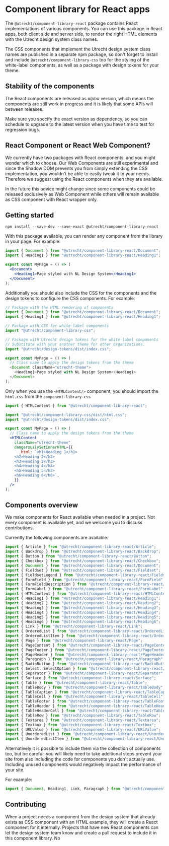 <!-- @license CC0-1.0 -->

# Component library for React apps

The `@utrecht/component-library-react` package contains React implementations of various components. You can use this package in React apps, both client side and server side, to render the right HTML elements with the Utrecht design system class names.

The CSS components that implement the Utrecht design system class names are published in a separate npm package, so don't forget to install and include `@utrecht/component-library-css` too for the styling of the white-label components, as well as a package with design tokens for your theme.

## Stability of the components

The React components are released as _alpha_ version, which means the components are still work in progress and it is likely that some APIs will between releases.

Make sure you specify the exact version as dependency, so you can schedule to upgrade to the latest version when you have time to test for regression bugs.

## React Component or React Web Component?

We currently have two packages with React components, and you might wonder which to choose. Our Web Components are still experimental and since the Shadow DOM prevents you from simply extending the CSS implementation, you wouldn't be able to easily tweak it to your needs. Therefore we suggest using the React components when they are available.

In the future this advice might change since some components could be released exclusively as Web Component while others will remain available as CSS component with React wrapper only.

## Getting started

```shell
npm install --save-dev --save-exact @utrecht/component-library-react
```

With this package available, you can render any component from the library in your page. For example:

```jsx
import { Document } from "@utrecht/component-library-react/Document";
import { Heading1 } from "@utrecht/component-library-react/Heading1";

export const MyPage = () => (
  <Document>
    <Heading1>Page styled with NL Design System</Heading1>
  </Document>
);
```

Additionally you should also include the CSS for the components and the design tokens to configure the CSS components. For example:

```js
// Package with the HTML rendering of components
import { Document } from "@utrecht/component-library-react/Document";
import { Heading1 } from "@utrecht/component-library-react/Heading1";

// Package with CSS for white-label components
import "@utrecht/component-library-css";

// Package with Utrecht design tokens for the white-label components
// Substitute with your another theme for other organizations.
import "@utrecht/design-tokens/dist/index.css";

export const MyPage = () => (
  // Class name to apply the design tokens from the theme
  <Document className="utrecht-theme">
    <Heading1>Page styled with NL Design System</Heading1>
  </Document>
);
```

Only when you use the `<HTMLContent/>` component, you should import the `html.css` from the `component-library-css`

```jsx
import { HTMLContent } from "@utrecht/component-library-react";

import "@utrecht/component-library-css/dist/html.css";
import "@utrecht/design-tokens/dist/index.css";

export const MyPage = () => (
  // Class name to apply the design tokens from the theme
  <HTMLContent
    className="utrecht-theme"
    dangerouslySetInnerHTML={{
      _html: `<h1>Heading 1</h1>
    <h2>Heading 2</h2>
    <h3>Heading 3</h3>
    <h4>Heading 4</h4>
    <h5>Heading 5</h5>
    <h6>Heading 6</h6>`,
    }}
  />
);
```

## Components overview

We make components for React available when needed in a project. Not every component is available yet, and we welcome you to discuss contributions.

Currently the following components are available:

```js
import { Article } from "@utrecht/component-library-react/Article";
import { Backdrop } from "@utrecht/component-library-react/Backdrop";
import { Button } from "@utrecht/component-library-react/Button";
import { Checkbox } from "@utrecht/component-library-react/Checkbox";
import { Document } from "@utrecht/component-library-react/Document";
import { Fieldset } from "@utrecht/component-library-react/Fieldset";
import { FieldsetLegend } from "@utrecht/component-library-react/FieldsetLegend";
import { FormField } from "@utrecht/component-library-react/FormField";
import { FormFieldDescription } from "@utrecht/component-library-react/FormFieldDescription";
import { FormLabel } from "@utrecht/component-library-react/FormLabel";
import { HTMLContent } from "@utrecht/component-library-react/HTMLContent";
import { Heading1 } from "@utrecht/component-library-react/Heading1";
import { Heading2 } from "@utrecht/component-library-react/Heading2";
import { Heading3 } from "@utrecht/component-library-react/Heading3";
import { Heading4 } from "@utrecht/component-library-react/Heading4";
import { Heading5 } from "@utrecht/component-library-react/Heading5";
import { Heading6 } from "@utrecht/component-library-react/Heading6";
import { Link } from "@utrecht/component-library-react/Link";
import { OrderedList } from "@utrecht/component-library-react/OrderedList";
import { OrderedListItem } from "@utrecht/component-library-react/OrderedListItem";
import { Page } from "@utrecht/component-library-react/Page";
import { PageContent } from "@utrecht/component-library-react/PageContent";
import { PageFooter } from "@utrecht/component-library-react/PageFooter";
import { PageHeader } from "@utrecht/component-library-react/PageHeader";
import { Paragraph } from "@utrecht/component-library-react/Paragraph";
import { RadioButton } from "@utrecht/component-library-react/RadioButton";
import { Select, SelectOption } from "@utrecht/component-library-react/Select";
import { Separator } from "@utrecht/component-library-react/Separator";
import { Surface } from "@utrecht/component-library-react/Surface";
import { Table } from "@utrecht/component-library-react/Table";
import { TableBody } from "@utrecht/component-library-react/TableBody";
import { TableCaption } from "@utrecht/component-library-react/TableCaption";
import { TableCell } from "@utrecht/component-library-react/TableCell";
import { TableFooter } from "@utrecht/component-library-react/TableFooter";
import { TableHeader } from "@utrecht/component-library-react/TableHeader";
import { TableHeaderCell } from "@utrecht/component-library-react/TableHeaderCell";
import { TableRow } from "@utrecht/component-library-react/TableRow";
import { Textarea } from "@utrecht/component-library-react/Textarea";
import { Textbox } from "@utrecht/component-library-react/Textbox";
import { URLValue } from "@utrecht/component-library-react/URLValue";
import { UnorderedList } from "@utrecht/component-library-react/UnorderedList";
import { UnorderedListItem } from "@utrecht/component-library-react/UnorderedListItem";
```

Alternatively it is possible to include them via the collection of components too, but be careful: you will likely need to take additional steps prevent your site from also including the code for components you don't actually use. Including unused components would negatively impact the performance of your site.

For example:

```js
import { Document, Heading1, Link, Paragraph } from "@utrecht/component-library-react";
```

## Contributing

When a project needs a component from the design system that already exists as CSS component with an HTML example, they will create a React component for it internally. Projects that have new React components can let the design system team know and create a pull request to include it in this component library. No
